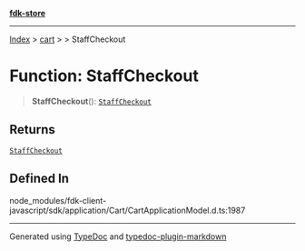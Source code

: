[**fdk-store**](../../../README.md)
***

[Index](../../../API.md) > [cart](../../README.md) > [<internal>](../README.md) > StaffCheckout

# Function: StaffCheckout

> **StaffCheckout**(): [`StaffCheckout`](../type-aliases/type-alias.StaffCheckout.md)

## Returns

[`StaffCheckout`](../type-aliases/type-alias.StaffCheckout.md)

## Defined In

node\_modules/fdk-client-javascript/sdk/application/Cart/CartApplicationModel.d.ts:1987

***
Generated using [TypeDoc](https://typedoc.org/) and [typedoc-plugin-markdown](https://www.npmjs.com/package/typedoc-plugin-markdown)
